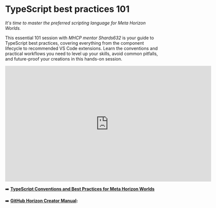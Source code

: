 # TypeScript best practices 101
*It's time to master the preferred scripting language for Meta Horizon Worlds.* 

This essential 101 session with *MHCP mentor Shards632* is your guide to TypeScript best practices, covering everything from the component lifecycle to recommended VS Code extensions. Learn the conventions and practical workflows you need to level up your skills, avoid common pitfalls, and future-proof your creations in this hands-on session. 

<iframe width="665" height="373" src="https://www.youtube.com/embed/G7StcePc_zQ" title="TypeScript Best Practices 101" frameborder="0" allow="accelerometer; autoplay; clipboard-write; encrypted-media; gyroscope; picture-in-picture; web-share" referrerpolicy="strict-origin-when-cross-origin" allowfullscreen></iframe>

➡️ **[TypeScript Conventions and Best Practices for Meta Horizon Worlds](../../../docs/scripting-concepts-persistence-apis/typescript-conventions-best-practices/)**

➡️ **[GitHub Horizon Creator Manual](https://github.com/MHCPCreators/horizonCreatorManual):**